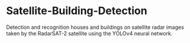 # Satellite-Building-Detection
Detection and recognition houses and buildings on satellite radar images taken by the RadarSAT-2 satellite using the YOLOv4 neural network.

